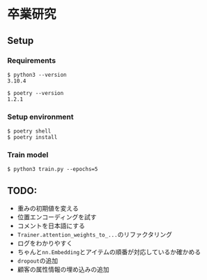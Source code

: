 # 卒業研究

## Setup

### Requirements

```
$ python3 --version
3.10.4

$ poetry --version
1.2.1
```

### Setup environment

```shell
$ poetry shell
$ poetry install
```

### Train model

```shell
$ python3 train.py --epochs=5
```

## TODO:

- 重みの初期値を変える
- 位置エンコーディングを試す
- コメントを日本語にする
- `Trainer.attention_weights_to_...`のリファクタリング
- ログをわかりやすく
- ちゃんと`nn.Embedding`とアイテムの順番が対応しているか確かめる
- `dropout`の追加
- 顧客の属性情報の埋め込みの追加
